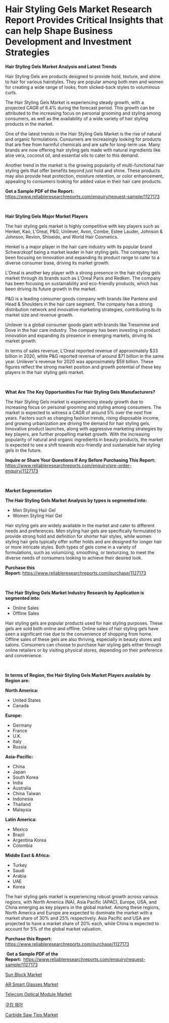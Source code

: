 <p><h1>Hair Styling Gels Market Research Report Provides Critical Insights that can help Shape Business Development and Investment Strategies</h1></p><p><strong>Hair Styling Gels Market Analysis and Latest Trends</strong></p>
<p><p>Hair Styling Gels are products designed to provide hold, texture, and shine to hair for various hairstyles. They are popular among both men and women for creating a wide range of looks, from slicked-back styles to voluminous curls.</p><p>The Hair Styling Gels Market is experiencing steady growth, with a projected CAGR of 6.4% during the forecast period. This growth can be attributed to the increasing focus on personal grooming and styling among consumers, as well as the availability of a wide variety of hair styling products in the market.</p><p>One of the latest trends in the Hair Styling Gels Market is the rise of natural and organic formulations. Consumers are increasingly looking for products that are free from harmful chemicals and are safe for long-term use. Many brands are now offering hair styling gels made with natural ingredients like aloe vera, coconut oil, and essential oils to cater to this demand.</p><p>Another trend in the market is the growing popularity of multi-functional hair styling gels that offer benefits beyond just hold and shine. These products may also provide heat protection, moisture retention, or color enhancement, appealing to consumers looking for added value in their hair care products.</p></p>
<p><strong>Get a Sample PDF of the Report:&nbsp;</strong> <a href="https://www.reliableresearchreports.com/enquiry/request-sample/1127173">https://www.reliableresearchreports.com/enquiry/request-sample/1127173</a></p>
<p>&nbsp;</p>
<p><strong>Hair Styling Gels Major Market Players</strong></p>
<p><p>The hair styling gels market is highly competitive with key players such as Henkel, Kao, L'Oreal, P&G, Unilever, Avon, Combe, Estee Lauder, Johnson & Johnson, Revlon, Shiseido, and World Hair Cosmetics. </p><p>Henkel is a major player in the hair care industry with its popular brand Schwarzkopf being a market leader in hair styling gels. The company has been focusing on innovation and expanding its product range to cater to a diverse consumer base, driving its market growth.</p><p>L'Oreal is another key player with a strong presence in the hair styling gels market through its brands such as L'Oreal Paris and Redken. The company has been focusing on sustainability and eco-friendly products, which has been driving its future growth in the market.</p><p>P&G is a leading consumer goods company with brands like Pantene and Head & Shoulders in the hair care segment. The company has a strong distribution network and innovative marketing strategies, contributing to its market size and revenue growth.</p><p>Unilever is a global consumer goods giant with brands like Tresemme and Dove in the hair care industry. The company has been investing in product innovation and expanding its presence in emerging markets, driving its market growth.</p><p>In terms of sales revenue, L'Oreal reported revenue of approximately $33 billion in 2020, while P&G reported revenue of around $71 billion in the same year. Unilever's revenue for 2020 was approximately $59 billion. These figures reflect the strong market position and growth potential of these key players in the hair styling gels market.</p></p>
<p>&nbsp;</p>
<p><strong>What Are The Key Opportunities For Hair Styling Gels Manufacturers?</strong></p>
<p><p>The Hair Styling Gels market is experiencing steady growth due to increasing focus on personal grooming and styling among consumers. The market is expected to witness a CAGR of around 5% over the next five years. Factors such as changing fashion trends, rising disposable income, and growing urbanization are driving the demand for hair styling gels. Innovative product launches, along with aggressive marketing strategies by key players, are further propelling market growth. With the increasing popularity of natural and organic ingredients in beauty products, the market is expected to see a shift towards eco-friendly and sustainable hair styling gels in the future.</p></p>
<p><strong>Inquire or Share Your Questions If Any Before Purchasing This Report:</strong> <a href="https://www.reliableresearchreports.com/enquiry/pre-order-enquiry/1127173">https://www.reliableresearchreports.com/enquiry/pre-order-enquiry/1127173</a></p>
<p>&nbsp;</p>
<p><strong>Market Segmentation</strong></p>
<p><strong>The Hair Styling Gels Market Analysis by types is segmented into:</strong></p>
<p><ul><li>Men Styling Hair Gel</li><li>Women Styling Hair Gel</li></ul></p>
<p><p>Hair styling gels are widely available in the market and cater to different needs and preferences. Men styling hair gels are specifically formulated to provide strong hold and definition for shorter hair styles, while women styling hair gels typically offer softer holds and are designed for longer hair or more intricate styles. Both types of gels come in a variety of formulations, such as volumizing, smoothing, or texturizing, to meet the diverse needs of consumers looking to achieve their desired look.</p></p>
<p><strong>Purchase this Report:&nbsp;</strong><a href="https://www.reliableresearchreports.com/purchase/1127173">https://www.reliableresearchreports.com/purchase/1127173</a></p>
<p>&nbsp;</p>
<p><strong>The Hair Styling Gels Market Industry Research by Application is segmented into:</strong></p>
<p><ul><li>Online Sales</li><li>Offline Sales</li></ul></p>
<p><p>Hair styling gels are popular products used for hair styling purposes. These gels are sold both online and offline. Online sales of hair styling gels have seen a significant rise due to the convenience of shopping from home. Offline sales of these gels are also thriving, especially in beauty stores and salons. Consumers can choose to purchase hair styling gels either through online retailers or by visiting physical stores, depending on their preference and convenience.</p></p>
<p>&nbsp;</p>
<p><strong>In terms of Region, the Hair Styling Gels Market Players available by Region are:</strong></p>
<p>
    <p> <strong> North America: </strong>
        <ul>
            <li>United States</li>
            <li>Canada</li>
        </ul>
        </p> 
    <p> <strong> Europe: </strong>
        <ul>
            <li>Germany</li>
            <li>France</li>
            <li>U.K.</li>
            <li>Italy</li>
            <li>Russia</li>
        </ul>
        </p> 
    <p> <strong> Asia-Pacific: </strong>
        <ul>
            <li>China</li>
            <li>Japan</li>
            <li>South Korea</li>
            <li>India</li>
            <li>Australia</li>
            <li>China Taiwan</li>
            <li>Indonesia</li>
            <li>Thailand</li>
            <li>Malaysia</li>
        </ul>
        </p> 
    <p> <strong> Latin America: </strong>
        <ul>
            <li>Mexico</li>
            <li>Brazil</li>
            <li>Argentina Korea</li>
            <li>Colombia</li>
        </ul>
        </p> 
    <p> <strong> Middle East & Africa: </strong>
        <ul>
            <li>Turkey</li>
            <li>Saudi</li>
            <li>Arabia</li>
            <li>UAE</li>
            <li>Korea</li>
        </ul>
    </p>
    </p>
<p><p>The hair styling gels market is experiencing robust growth across various regions, with North America (NA), Asia Pacific (APAC), Europe, USA, and China emerging as key players in the global market. Among these regions, North America and Europe are expected to dominate the market with a market share of 30% and 25% respectively. Asia Pacific and USA are projected to have a market share of 20% each, while China is expected to account for 5% of the global market valuation.</p></p>
<p><strong>Purchase this Report: </strong><a href="https://www.reliableresearchreports.com/purchase/1127173">https://www.reliableresearchreports.com/purchase/1127173</a></p>
<p>&nbsp;<strong>Get a Sample PDF of the Report:&nbsp;&nbsp;</strong><a href="https://www.reliableresearchreports.com/enquiry/request-sample/1127173">https://www.reliableresearchreports.com/enquiry/request-sample/1127173</a></p>
<p><strong></strong></p>
<p><p><a href="https://github.com/lubmix/Market-Research-Report-List-1/blob/main/sun-block-market.md">Sun Block Market</a></p><p><a href="https://github.com/Hazelklievgspy6vdcsmu106w/Market-Research-Report-List-1/blob/main/ar-smart-glasses-market.md">AR Smart Glasses Market</a></p><p><a href="https://issuu.com/reportprime-2/docs/telecom-optical-module-market-size-2030.pptx">Telecom Optical Module Market</a></p><p><a href="https://github.com/CorEmtymerich56566/Market-Research-Report-List-1/blob/main/41134855002.md">쿠킹 웨어</a></p><p><a href="https://issuu.com/reportprime-2/docs/carbide-saw-tips-market-size-2030.pptx">Carbide Saw Tips Market</a></p></p>
